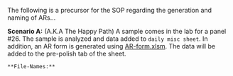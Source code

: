 The following is a precursor for the SOP regarding the generation and naming of ARs...

**Scenario A:**  (A.K.A The Happy Path)
    A sample comes in the lab for a panel #26.  The sample is analyzed and data added to `daily misc sheet`.  In addition, an AR form is generated using [AR-form.xlsm](URL-to-form). The data will be added to the pre-polish tab of the sheet.  
    
    **File-Names:**

